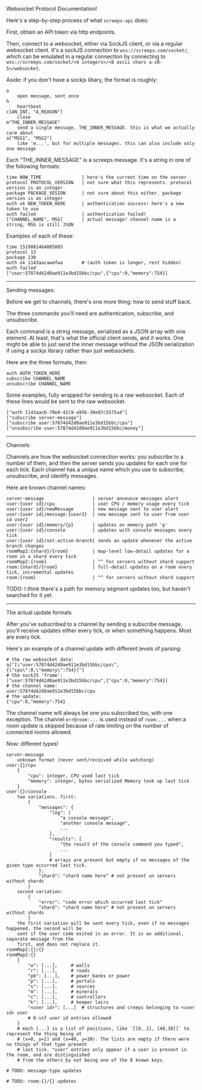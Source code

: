 Websocket Protocol Documentation!

Here's a step-by-step process of what `screeps-api` does:

First, obtain an API token via http endpoints.

Then, connect to a websocket, either via  SockJS client, or via a regular websocket client. It's a sockJS connection to  `wss://screeps.com/socket/`, which can be emulated in a regular connection by connecting to `wss://screeps.com/socket/<4 integers>/<8 ascii chars a-z0-5>/websocket`.

Aside: if you don't have a sockjs libary, the format is roughly:
```text
o
    open message, sent once
h
    heartbeat
c[AN_INT, "A_REASON"]
    close
m"THE_INNER_MESSAGE"
    send a single message, THE_INNER_MESSAGE. this is what we actually care about
a["MSG1", "MSG2"]
    like 'm...', but for multiple messages. this can also include only one message
```


Each "THE_INNER_MESSAGE" is a screeps message. It's a string in one of the following formats:

```text
time NOW_TIME               | here's the current time on the server
protocol PROTOCOL_VERSION   | not sure what this represents. protocol version is an integer
package PACKAGE_VESION      | not sure about this either. package version is an integer
auth ok NEW_TOKEN_HERE      | authentication success! here's a new token to use
auth failed                 | authentication failed!
["CHANNEL_NAME", MSG]       | actual message! channel name is a string, MSG is still JSON
```

Examples of each of these:

```text
time 1519081464885885
protocol 13
package 130
auth ok 1143aacawefwa       # (auth token is longer, rest hidden)
auth failed
["user:57874d42d0ae911e3bd15bbc/cpu",{"cpu":0,"memory":754}]
```

---

Sending messages:

Before we get to channels, there's one more thing: how to send stuff back.

The three commands you'll need are authentication, subscribe, and unsubscribe.

Each command is a string message, serialized as a JSON array with one element. At least, that's what the official client sends, and it works. One might be able to just send the inner message without the JSON serialization if using a sockjs library rather than just websockets.

Here are the three formats, then:

```text
auth AUTH_TOKEN_HERE
subscribe CHANNEL_NAME
unsubscribe CHANNEL_NAME
```

Some examples, fully wrapped for sending to a raw websocket. Each of these lines would be sent to the raw websocket.

```text
["auth 1143aacb-70e8-42c9-a956-30e07c5575a4"]
["subscribe server-message"]
["subscribe user:57874d42d0ae911e3bd15bbc/cpu"]
["unsubscribe user:57874d42d0ae911e3bd15bbc/money"]
```

---

Channels

Channels are how the websocket connection works: you subscribe to a number of them, and then the server sends you updates for each one for each tick. Each channel has a unique name which you use to subscribe, unsubscribe, and identify messages.

Here are known channel names:

```text
server-message                  | server announce messages alert
user:{user id}/cpu              | user CPU / memory usage every tick
user:{user id}/newMessage       | new message sent to user alert
user:{user id|/message:{user2}  | new message sent to user from user id user2
user:{user id}/memory/{p}       | updates on memory path 'p'
user:{user id}/console          | updates with console messages every tick
user:{user id}/set-active-branch| sends an update whenever the active branch changes
roomMap2:{shard}/{room}         | map-level low-detail updates for a room in a shard every tick
roomMap2:{room}                 | ^^ for servers without shard support
room:{shard}/{room}             | full-detail updates on a room every tick, incremental updates
room:{room}                     | ^^ for servers without shard support
```

TODO: I *think* there's a path for memory segment updates too, but haven't searched for it yet.

---

The actual update formats

After you've subscribed to a channel by sending a subscribe message, you'll receive updates either every tick, or when something happens. Most are every tick.

Here's an example of a channel update with different levels of parsing:

```text
# the raw websocket data:
a["[\"user:57874d42d0ae911e3bd15bbc/cpu\",{\"cpu\":0,\"memory\":754}]"]
# the sockJS 'frame':
["user:57874d42d0ae911e3bd15bbc/cpu",{"cpu":0,"memory":754}]
# the channel name:
user:57874d42d0ae911e3bd15bbc/cpu
# the update:
{"cpu":0,"memory":754}
```

The channel name will always be one you subscribed too, with one exception. The channel `err@room:...` is used instead of `room:...` when a room update is skipped because of rate limiting on the number of connected rooms allowed.

Now: different types!

```text
server-message
    unknown format (never sent/received while watching)
user:{}/cpu
    {
        "cpu": integer, CPU used last tick
        "memory": integer, bytes serialized Memory took up last tick
    }
user:{}/console
    two variations. first:
        {
            "messages": {
                "log": [
                    "a console message",
                    "another console message",
                    ...
                ],
                "results": [
                    "the result of the console command you typed",
                    ...
                ]
                # arrays are present but empty if no messages of the given type occurred last tick.
            },
            "shard": "shard name here" # not present on servers without shards
        }
    second variation:
        {
            "error": "code error which occurred last tick"
            "shard": "shard name here" # not present on servers without shards
        }
    the first variation will be sent every tick, even if no messages happened. the second will be
    sent if the user code exited in an error. It is an additional, separate message from the
    first, and does not replace it.
roomMap2:{}/{}
roomMap2:{}
    {
        "w": [...],     # walls
        "r": [...],     # roads
        "pb": [...],    # power banks or power
        "p": [...],     # portals
        "s": [...],     # sources
        "m": [...],     # minerals
        "c": [...],     # controllers
        "k": [...],     # keeper lairs
        "<user id>": [...]  # structures and creeps belonging to <user id> user
        # 0-inf user id entries allowed
    }
    # each [...] is a list of positions, like `[[0, 2], [40,30]]` to represent the thing being at
    # (x=0, y=2) and (x=40, y=30). The lists are empty if there were no things of that type present
    # last tick. "user" entries only appear if a user is present in the room, and are distinguished
    # from the others by not being one of the 8 known keys.

# TODO: message-type updates

# TODO: room:{}/{} updates

```
